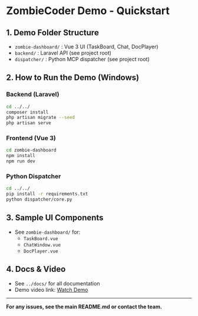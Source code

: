 # ZombieCoder Demo - Quickstart

## 1. Demo Folder Structure
- `zombie-dashboard/` : Vue 3 UI (TaskBoard, Chat, DocPlayer)
- `backend/` : Laravel API (see project root)
- `dispatcher/` : Python MCP dispatcher (see project root)

## 2. How to Run the Demo (Windows)

### Backend (Laravel)
```bash
cd ../../
composer install
php artisan migrate --seed
php artisan serve
```

### Frontend (Vue 3)
```bash
cd zombie-dashboard
npm install
npm run dev
```

### Python Dispatcher
```bash
cd ../../
pip install -r requirements.txt
python dispatcher/core.py
```

## 3. Sample UI Components
- See `zombie-dashboard/` for:
  - `TaskBoard.vue`
  - `ChatWindow.vue`
  - `DocPlayer.vue`

## 4. Docs & Video
- See `../docs/` for all documentation
- Demo video link: [Watch Demo](https://drive.google.com/your-demo-link)

---

**For any issues, see the main README.md or contact the team.** 